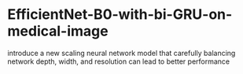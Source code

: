 # EfficientNet-B0-with-bi-GRU-on-medical-image
introduce a new scaling neural network model that carefully balancing network depth, width, and resolution can lead to better performance
